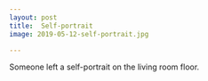 ```yaml
---
layout: post
title:  Self-portrait
image: 2019-05-12-self-portrait.jpg

---
```


Someone left a self-portrait on the living room floor.
   
